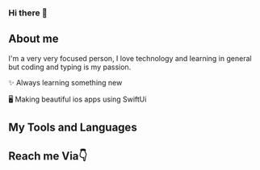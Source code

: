 ### Hi there 👋

About me
-
I'm a very very focused person, I love technology and learning in general but coding and typing is my passion.

✨ Always learning something new

🖥 Making beautiful ios apps using SwiftUi

My Tools and Languages
-


Reach me Via👇
-

<!--
**Aki-hwang/Aki-hwang** is a ✨ _special_ ✨ repository because its `README.md` (this file) appears on your GitHub profile.

Here are some ideas to get you started:

- 🔭 I’m currently working on ...
- 🌱 I’m currently learning ...
- 👯 I’m looking to collaborate on ...
- 🤔 I’m looking for help with ...
- 💬 Ask me about ...
- 📫 How to reach me: ...
- 😄 Pronouns: ...
- ⚡ Fun fact: ...
-->
